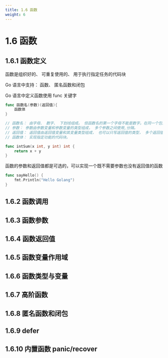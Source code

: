 ```yaml
---
title: 1.6 函数
weight: 6
---
```


# 1.6 函数



## 1.6.1 函数定义

函数是组织好的、 可重复使用的、 用于执行指定任务的代码块  

Go 语言中支持： 函数、 匿名函数和闭包  

Go 语言中定义函数使用 func 关键字  

```go
func 函数名(参数)(返回值){
	函数体
}

// 函数名： 由字母、 数字、 下划线组成。 但函数名的第一个字母不能是数字。在同一个包内， 函数名也称不能重名（包的概念详见后文） 。
// 参数： 参数由参数变量和参数变量的类型组成， 多个参数之间使用,分隔。
// 返回值： 返回值由返回值变量和其变量类型组成， 也可以只写返回值的类型， 多个返回值必须用()包裹， 并用,分隔。
// 函数体： 实现指定功能的代码块。
```

```go
func intSum(x int, y int) int {
	return x + y
}
```



函数的参数和返回值都是可选的，可以实现一个既不需要参数也没有返回值的函数

```go
func sayHello() {
	fmt.Println("Hello Golang")
}
```



  

## 1.6.2 函数调用

## 1.6.3 函数参数

## 1.6.4 函数返回值

## 1.6.5 函数变量作用域

## 1.6.6 函数类型与变量

## 1.6.7 高阶函数

## 1.6.8 匿名函数和闭包

## 1.6.9 defer

## 1.6.10 内置函数 panic/recover

